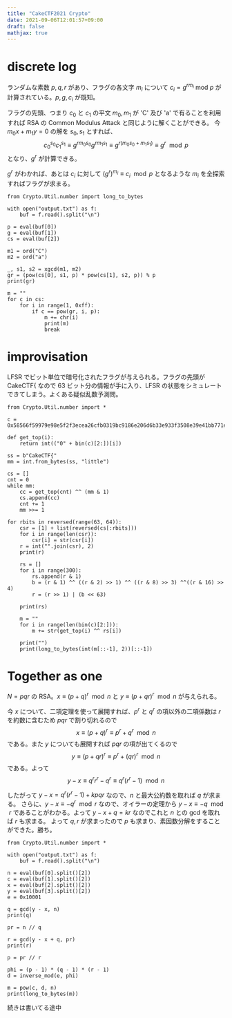 ```yaml
---
title: "CakeCTF2021 Crypto"
date: 2021-09-06T12:01:57+09:00
draft: false
mathjax: true
---
```


# discrete log

ランダムな素数 $p,q,r$ があり、フラグの各文字 $m_i$ について $c_i = g^{rm_i}\  \mathrm{mod}\  p$ が計算されている。$p,g,c_i$ が既知。

フラグの先頭、つまり $c_0$ と $c_1$ の平文 $m_0,m_1$ が 'C' 及び 'a' で有ることを利用すれば RSA の Common Modulus Attack と同じように解くことができる。
今 $m_0 x + m_1 y = 0$ の解を $s_0, s_1$ とすれば、
$$c_0^{s_0} c_1^{s_1} \equiv g^{rm_0 s_0} g^{rm_1 s_1} \equiv g^{r(m_0 s_0 + m_1 s_1)} \equiv g^r \mod p$$
となり、$g^r$ が計算できる。

$g^r$ がわかれば、あとは $c_i$ に対して $(g^r)^{m_i} \equiv c_i \mod p$ となるような $m_i$ を全探索すればフラグが求まる。

```sage
from Crypto.Util.number import long_to_bytes

with open("output.txt") as f:
	buf = f.read().split("\n")

p = eval(buf[0])
g = eval(buf[1])
cs = eval(buf[2])

m1 = ord("C")
m2 = ord("a")

_, s1, s2 = xgcd(m1, m2)
gr = (pow(cs[0], s1, p) * pow(cs[1], s2, p)) % p
print(gr)

m = ""
for c in cs:
	for i in range(1, 0xff):
		if c == pow(gr, i, p):
			m += chr(i)
			print(m)
			break
```

# improvisation

LFSR でビット単位で暗号化されたフラグが与えられる。フラグの先頭が CakeCTF{ なので 63 ビット分の情報が手に入り、LFSR の状態をシミュレートできてしまう。よくある疑似乱数予測問。

```sage
from Crypto.Util.number import *

c = 0x58566f59979e98e5f2f3ecea26cfb0319bc9186e206d6b33e933f3508e39e41bb771e4af053

def get_top(i):
	return int(("0" + bin(c)[2:])[i])

ss = b"CakeCTF{"
mm = int.from_bytes(ss, "little")

cs = []
cnt = 0
while mm:
	cc = get_top(cnt) ^^ (mm & 1)
	cs.append(cc)
	cnt += 1
	mm >>= 1

for rbits in reversed(range(63, 64)):
	csr = [1] + list(reversed(cs[:rbits]))
	for i in range(len(csr)):
		csr[i] = str(csr[i])
	r = int("".join(csr), 2)
	print(r)
	
	rs = []
	for i in range(300):
		rs.append(r & 1)
		b = (r & 1) ^^ ((r & 2) >> 1) ^^ ((r & 8) >> 3) ^^((r & 16) >> 4)
		r = (r >> 1) | (b << 63)

	print(rs)

	m = ""
	for i in range(len(bin(c)[2:])):
		m += str(get_top(i) ^^ rs[i])
	
	print("")
	print(long_to_bytes(int(m[::-1], 2))[::-1])
```

# Together as one
$N = pqr$ の RSA。$x \equiv (p + q)^r \mod n$ と $y \equiv (p + qr)^r \mod n$ が与えられる。

今 $x$ について、二項定理を使って展開すれば、$p^r$ と $q^r$ の項以外の二項係数は $r$ を約数に含むため $pqr$ で割り切れるので
$$x \equiv (p + q)^r \equiv p^r + q^r \mod n$$ 
である。また $y$ についても展開すれば $pqr$ の項が出てくるので
$$y \equiv (p + qr)^r \equiv p^r + (qr)^r \mod n$$
である。よって
$$y - x \equiv q^r r^r - q^r \equiv q^r (r^r - 1) \mod n$$

したがって $y - x = q^r (r^r - 1) + kpqr$ なので、$n$ と最大公約数を取れば $q$ が求まる。
さらに、$y - x \equiv -q^r \mod r$ なので、オイラーの定理から $y - x \equiv -q \mod r$ であることがわかる。よって $y - x + q = kr$ なのでこれと $n$ との gcd を取れば $r$ も求まる。
よって $q,r$ が求まったので $p$ も求まり、素因数分解をすることができた。勝ち。

```sage
from Crypto.Util.number import *

with open("output.txt") as f:
	buf = f.read().split("\n")

n = eval(buf[0].split()[2])
c = eval(buf[1].split()[2])
x = eval(buf[2].split()[2])
y = eval(buf[3].split()[2])
e = 0x10001

q = gcd(y - x, n)
print(q)

pr = n // q

r = gcd(y - x + q, pr)
print(r)

p = pr // r

phi = (p - 1) * (q - 1) * (r - 1)
d = inverse_mod(e, phi)

m = pow(c, d, n)
print(long_to_bytes(m))
```

続きは書いてる途中
